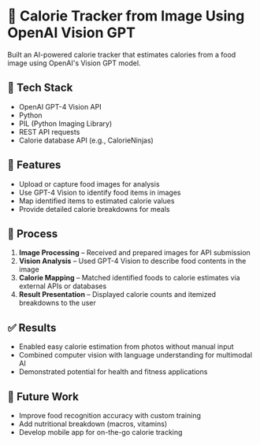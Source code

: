 # 🥗 Calorie Tracker from Image Using OpenAI Vision GPT

Built an AI-powered calorie tracker that estimates calories from a food image using OpenAI's Vision GPT model.

## 🔧 Tech Stack
- OpenAI GPT-4 Vision API
- Python
- PIL (Python Imaging Library)
- REST API requests
- Calorie database API (e.g., CalorieNinjas)

## 📌 Features
- Upload or capture food images for analysis
- Use GPT-4 Vision to identify food items in images
- Map identified items to estimated calorie values
- Provide detailed calorie breakdowns for meals

## 🧪 Process

1. **Image Processing** – Received and prepared images for API submission  
2. **Vision Analysis** – Used GPT-4 Vision to describe food contents in the image  
3. **Calorie Mapping** – Matched identified foods to calorie estimates via external APIs or databases  
4. **Result Presentation** – Displayed calorie counts and itemized breakdowns to the user

## ✅ Results
- Enabled easy calorie estimation from photos without manual input  
- Combined computer vision with language understanding for multimodal AI  
- Demonstrated potential for health and fitness applications

## 🚀 Future Work
- Improve food recognition accuracy with custom training  
- Add nutritional breakdown (macros, vitamins)  
- Develop mobile app for on-the-go calorie tracking

